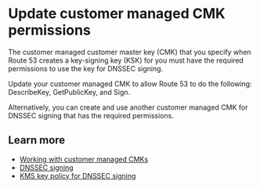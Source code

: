 # Update customer managed CMK permissions<a name="dnssec-signing-cmk-review"></a>

The customer managed customer master key \(CMK\) that you specify when Route 53 creates a key\-signing key \(KSK\) for you must have the required permissions to use the key for DNSSEC signing\.

Update your customer managed CMK to allow Route 53 to do the following: DescribeKey, GetPublicKey, and Sign\.

Alternatively, you can create and use another customer managed CMK for DNSSEC signing that has the required permissions\.

## Learn more<a name="dnssec-signing-cmk-review-learn-more"></a>
+ [ Working with customer managed CMKs](https://docs.aws.amazon.com/Route53/latest/DeveloperGuide/dns-configuring-dnssec-cmk-requirements.html)
+ [DNSSEC signing](https://docs.aws.amazon.com/Route53/latest/DeveloperGuide/dns-configuring-dnssec.html)
+ [ KMS key policy for DNSSEC signing](https://docs.aws.amazon.com/Route53/latest/DeveloperGuide/access-control-managing-permissions.html#KMS-key-policy-for-DNSSEC)